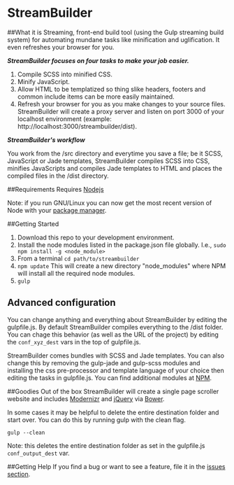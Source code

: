 # StreamBuilder
##What it is
Streaming, front-end build tool (using the Gulp streaming build system) for automating mundane tasks like minification and uglification. It even refreshes your browser for you.

*__StreamBuilder focuses on four tasks to make your job easier.__*

1. Compile SCSS into minified CSS.
2. Minify JavaScript.
3. Allow HTML to be templatized so thing slike headers, footers and common include items can be more easily maintained.
4. Refresh your browser for you as you make changes to your source files. StreamBuilder will create a proxy server and listen on port 3000 of your localhost environment (example: http://localhost:3000/streambuilder/dist).

*__StreamBuilder's workflow__*

You work from the /src directory and everytime you save a file; be it SCSS, JavaScript or Jade templates, StreamBuilder compiles SCSS into CSS, minifies JavaScripts and compiles Jade templates to HTML and places the compiled files in the /dist directory.

##Requirements
Requires [Nodejs](https://nodejs.org/)

Note: if you run GNU/Linux you can now get the most recent version of Node with your [package manager](https://github.com/joyent/node/wiki/Installing-Node.js-via-package-manager).

##Getting Started
1. Download this repo to your development environment.
2. Install the node modules listed in the package.json file globally. I.e., `sudo npm install -g <node_module>`
3. From a terminal `cd path/to/streambuilder`
4. `npm update` This will create a new directory "node_modules" where NPM will install all the required node modules.
5. `gulp`

## Advanced configuration
You can change anything and everything about StreamBuilder by editing the gulpfile.js. By default StreamBuilder compiles everything to the /dist folder. You can chage this behavior (as well as the URL of the project) by editing the `conf_xyz_dest` vars in the top of gulpfile.js.

StreamBuilder comes bundles with SCSS and Jade templates. You can also change this by removing the gulp-jade and gulp-scss modules and installing the css pre-processor and template language of your choice then editing the tasks in gulpfile.js. You can find additional modules at [NPM](https://www.npmjs.com/).

##Goodies
Out of the box StreamBuilder will create a single page scroller website and includes [Modernizr](http://modernizr.com/) and [jQuery](https://jquery.com/) via [Bower](http://bower.io/).

In some cases it may be helpful to delete the entire destination folder and start over. You can do this by running gulp with the clean flag.

`gulp --clean`

Note: this deletes the entire destination folder as set in the gulpfile.js `conf_output_dest` var.

##Getting Help
If you find a bug or want to see a feature, file it in the [issues section](https://github.com/prawnstar/streambuilder/issues).
